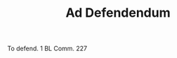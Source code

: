 ---
title: Ad Defendendum
permalink: "/definitions/ad-defendendum.html"
body: To defend. 1 BL Comm. 227
published_at: '2018-07-07'
layout: post
---